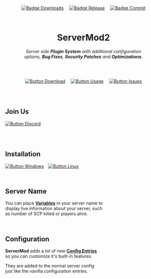 
<br>

<div align = center>

[![Badge Downloads]][Releases]   
[![Badge Release]][Releases]   
[![Badge Commit]][Commits]

<br>

# ServerMod2  

*Server side **Plugin System** with additional configuration* <br>
*options, **Bug Fixes**, **Security Patches** and **Optimizations**.*

<br>
<br>

[![Button Download]][Release]   
[![Button Usage]][Wiki]   
[![Button Issues]][Issues]

</div>

<br>
<br>

## Join Us

[![Button Discord]][Discord]

<br>
<br>

## Installation

[![Button Windows]][Windows]   [![Button Linux]][Linux]

<br>

## Server Name

You can place **[Variables]** in your server name to <br>
display live information about your server, such <br>
as number of SCP killed or players alive.

<br>

## Configuration

**ServerMod** adds a lot of new **[Config Entries]** <br>
so you can customize it's built-in features.

They are added to the normal server config <br>
just like the vanilla configuration entries.

<br>


<!----------------------------------------------------------------------------->

[Config Entries]: https://GitHub.com/ServerMod/Smod2/wiki/Config-additions
[Variables]: https://GitHub.com/ServerMod/Smod2/wiki/Server-Name-Variables
[Releases]: https://GitHub.com/ServerMod/Smod2/releases
[Windows]: https://GitHub.com/ServerMod/Smod2/wiki/ServerMod-Installation-(Windows)
[Release]: https://GitHub.com/ServerMod/Smod2/releases/latest
[Commits]: https://GitHub.com/ServerMod/Smod2/commit
[Issues]: https://GitHub.com/ServerMod/Smod2/issues
[Linux]: https://GitHub.com/ServerMod/Smod2/wiki/ServerMod-Installation-(Linux)
[Wiki]: https://GitHub.com/ServerMod/Smod2/wiki

[Discord]: https://discord.gg/8nvmMTr 'ServeMod2 Discord Server'


<!---------------------------------[ Badges ]---------------------------------->

[Badge Downloads]: https://img.shields.io/github/downloads/ServerMod/Smod2/total.svg?style=flat&logoColor=white&logo=DocuSign&color=EF2D5E
[Badge Release]: https://img.shields.io/github/release/ServerMod/Smod2.svg?style=flat&logoColor=white&logo=AzureArtifacts&color=04ACE6
[Badge Commit]: https://img.shields.io/github/last-commit/ServerMod/Smod2?style=flat&color=68A51C&logoColor=white&logo=GitHub


<!--------------------------------[ Buttons ]---------------------------------->

[Button Download]: https://img.shields.io/badge/Download-EF2D5E?style=for-the-badge&logoColor=white&logo=DocuSign
[Button Windows]: https://img.shields.io/badge/Windows-0078D6?style=for-the-badge&logoColor=white&logo=Windows
[Button Discord]: https://img.shields.io/discord/430468637183442945.svg?label=&style=for-the-badge&logoColor=white&logo=Discord&color=5865F2
[Button Issues]: https://img.shields.io/badge/Report_Problem-68A51C?style=for-the-badge&logoColor=white&logo=AskUbuntu
[Button Usage]: https://img.shields.io/badge/Usage-04ACE6?style=for-the-badge&logoColor=white&logo=GitBook
[Button Linux]: https://img.shields.io/badge/Linux-10B981?style=for-the-badge&logoColor=white&logo=Linux
